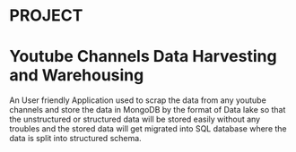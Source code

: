 # PROJECT
# Youtube Channels Data Harvesting and Warehousing
An User friendly Application used to scrap the data from any youtube channels and store the data in MongoDB by the format of Data lake so that the unstructured or structured data will be stored easily without any troubles and the stored data will get migrated into SQL database where the data is split into structured schema.
